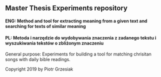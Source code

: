 ## Master Thesis Experiments repository
#### ENG: Method and tool for extracting meaning from a given text and searching for texts of similar meaning
#### PL: Metoda i narzędzie do wydobywania znaczenia z zadanego tekstu i wyszukiwania tekstów o zbliżonym znaczeniu

General purpose: 
Experiments for building a tool for matching chrisitan songs with daily bible readings.

Copyright 2019 by Piotr Grzesiak
